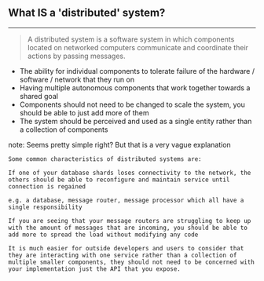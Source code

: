 ##  What IS a 'distributed' system?

-------------

> A distributed system is a software system in which components located on networked computers communicate and coordinate their actions by passing messages.

- The ability for individual components to tolerate failure of the hardware / software / network that they run on <!-- .element: class="fragment" data-fragment-index="1" -->
- Having multiple autonomous components that work together towards a shared goal <!-- .element: class="fragment" data-fragment-index="2" -->
- Components should not need to be changed to scale the system, you should be able to just add more of them <!-- .element: class="fragment" data-fragment-index="3" -->
- The system should be perceived and used as a single entity rather than a collection of components <!-- .element: class="fragment" data-fragment-index="4" -->


note:
    Seems pretty simple right? But that is a very vague explanation

    Some common characteristics of distributed systems are:

    If one of your database shards loses connectivity to the network, the others should be able to reconfigure and maintain service until connection is regained

    e.g. a database, message router, message processor which all have a single responsibility

    If you are seeing that your message routers are struggling to keep up with the amount of messages that are incoming, you should be able to add more to spread the load without modifying any code

    It is much easier for outside developers and users to consider that they are interacting with one service rather than a collection of multiple smaller components, they should not need to be concerned with your implementation just the API that you expose.
